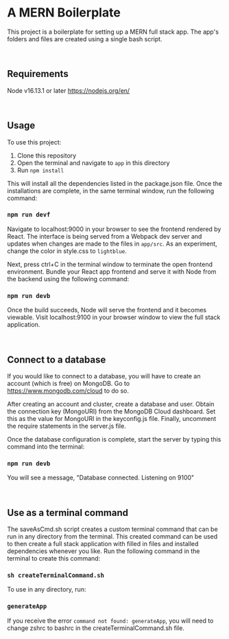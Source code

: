 # A MERN Boilerplate

This project is a boilerplate for setting up a MERN full stack app. The app's folders and files are created using a single bash script.

&nbsp;
## Requirements
Node v16.13.1 or later
https://nodejs.org/en/

&nbsp;
## Usage

To use this project:
1. Clone this repository
2. Open the terminal and navigate to `app` in this directory
3. Run `npm install`

This will install all the dependencies listed in the package.json file. Once the installations are complete, in the same terminal window, run the following command:
### `npm run devf`

Navigate to localhost:9000 in your browser to see the frontend rendered by React.
The interface is being served from a Webpack dev server and updates when
changes are made to the files in `app/src`. As an experiment, change the color
in style.css to `lightblue`.

Next, press ctrl+C in the terminal window to terminate the open frontend environment. Bundle your React app frontend and serve it with Node from the backend using the following command:
### `npm run devb`

Once the build succeeds, Node will serve the frontend and it becomes viewable. Visit localhost:9100 in your browser window to view the full stack application.

&nbsp;
## Connect to a database

If you would like to connect to a database, you will have to create an account (which is free) on MongoDB. Go to https://www.mongodb.com/cloud to do so.

After creating an account and cluster, create a database and user. Obtain the connection key (MongoURI) from the MongoDB Cloud dashboard. Set this as the value for MongoURI in the keyconfig.js file. Finally, uncomment the require statements in the server.js file.

Once the database configuration is complete, start the server by typing this command into the terminal:
### `npm run devb`

You will see a message, "Database connected. Listening on 9100"

&nbsp;
## Use as a terminal command

The saveAsCmd.sh script creates a custom terminal command that can be run in any directory from the terminal.
This created command can be used to then create a full stack application with filled in files and installed dependencies whenever you like.
Run the following command in the terminal to create this command:
### `sh createTerminalCommand.sh`

To use in any directory, run:
### `generateApp`

If you receive the error `command not found: generateApp`, you will need to change zshrc to bashrc in the createTerminalCommand.sh file.
